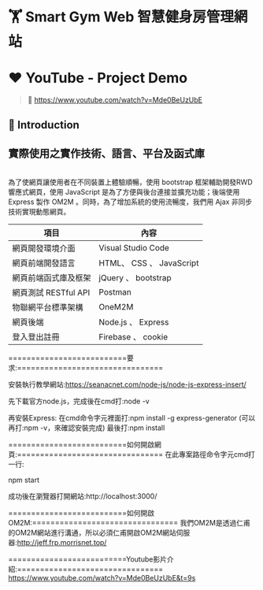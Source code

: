 # :weight_lifting: Smart Gym Web 智慧健身房管理網站 #
# :heart: YouTube - Project Demo
> 🔗 https://www.youtube.com/watch?v=Mde0BeUzUbE

## :dart: Introduction ##
## 實際使用之實作技術、語言、平台及函式庫 ##
<br />為了使網頁讓使用者在不同裝置上體驗順暢，使用 bootstrap 框架輔助開發RWD響應式網頁，使用 JavaScript 是為了方便與後台連接並擴充功能；後端使用
Express 製作 OM2M 。同時，為了增加系統的使用流暢度，我們用 Ajax 非同步技術實現動態網頁。

| 項目 | 內容 |
| --- | --- |
| 網頁開發環境介面 | Visual Studio Code |
| 網頁前端開發語言 | HTML、 CSS 、 JavaScript |
| 網頁前端函式庫及框架 | jQuery 、 bootstrap |
| 網頁測試 RESTful API | Postman |
| 物聯網平台標準架構 | OneM2M |
| 網頁後端 | Node.js 、 Express |
| 登入登出註冊 | Firebase 、 cookie |

==========================要求:================================

安裝執行教學網站:https://seanacnet.com/node-js/node-js-express-insert/

先下載官方node.js，完成後在cmd打:node -v

再安裝Express:
在cmd命令字元裡面打:npm install -g express-generator
(可以再打:npm -v，來確認安裝完成)
最後打:npm install

==========================如何開啟網頁:================================
在此專案路徑命令字元cmd打一行:

npm start

成功後在瀏覽器打開網站:http://localhost:3000/

==========================如何開啟OM2M:================================
我們OM2M是透過仁甫的OM2M網站進行溝通，所以必須仁甫開啟OM2M網站伺服器:http://jeff.frp.morrisnet.top/

==========================Youtube影片介紹:================================
https://www.youtube.com/watch?v=Mde0BeUzUbE&t=9s
